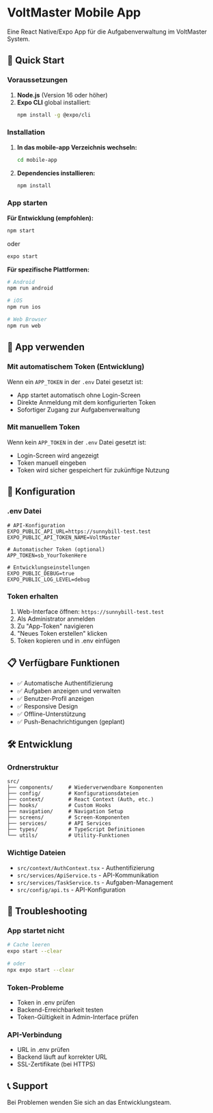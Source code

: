 # VoltMaster Mobile App

Eine React Native/Expo App für die Aufgabenverwaltung im VoltMaster System.

## 🚀 Quick Start

### Voraussetzungen

1. **Node.js** (Version 16 oder höher)
2. **Expo CLI** global installiert:
   ```bash
   npm install -g @expo/cli
   ```

### Installation

1. **In das mobile-app Verzeichnis wechseln:**
   ```bash
   cd mobile-app
   ```

2. **Dependencies installieren:**
   ```bash
   npm install
   ```

### App starten

**Für Entwicklung (empfohlen):**
```bash
npm start
```
oder
```bash
expo start
```

**Für spezifische Plattformen:**
```bash
# Android
npm run android

# iOS
npm run ios

# Web Browser
npm run web
```

## 📱 App verwenden

### Mit automatischem Token (Entwicklung)

Wenn ein `APP_TOKEN` in der `.env` Datei gesetzt ist:
- App startet automatisch ohne Login-Screen
- Direkte Anmeldung mit dem konfigurierten Token
- Sofortiger Zugang zur Aufgabenverwaltung

### Mit manuellem Token

Wenn kein `APP_TOKEN` in der `.env` Datei gesetzt ist:
- Login-Screen wird angezeigt
- Token manuell eingeben
- Token wird sicher gespeichert für zukünftige Nutzung

## 🔧 Konfiguration

### .env Datei

```env
# API-Konfiguration
EXPO_PUBLIC_API_URL=https://sunnybill-test.test
EXPO_PUBLIC_API_TOKEN_NAME=VoltMaster

# Automatischer Token (optional)
APP_TOKEN=sb_YourTokenHere

# Entwicklungseinstellungen
EXPO_PUBLIC_DEBUG=true
EXPO_PUBLIC_LOG_LEVEL=debug
```

### Token erhalten

1. Web-Interface öffnen: `https://sunnybill-test.test`
2. Als Administrator anmelden
3. Zu "App-Token" navigieren
4. "Neues Token erstellen" klicken
5. Token kopieren und in .env einfügen

## 📋 Verfügbare Funktionen

- ✅ Automatische Authentifizierung
- ✅ Aufgaben anzeigen und verwalten
- ✅ Benutzer-Profil anzeigen
- ✅ Responsive Design
- ✅ Offline-Unterstützung
- ✅ Push-Benachrichtigungen (geplant)

## 🛠️ Entwicklung

### Ordnerstruktur

```
src/
├── components/     # Wiederverwendbare Komponenten
├── config/         # Konfigurationsdateien
├── context/        # React Context (Auth, etc.)
├── hooks/          # Custom Hooks
├── navigation/     # Navigation Setup
├── screens/        # Screen-Komponenten
├── services/       # API Services
├── types/          # TypeScript Definitionen
└── utils/          # Utility-Funktionen
```

### Wichtige Dateien

- `src/context/AuthContext.tsx` - Authentifizierung
- `src/services/ApiService.ts` - API-Kommunikation
- `src/services/TaskService.ts` - Aufgaben-Management
- `src/config/api.ts` - API-Konfiguration

## 🐛 Troubleshooting

### App startet nicht
```bash
# Cache leeren
expo start --clear

# oder
npx expo start --clear
```

### Token-Probleme
- Token in .env prüfen
- Backend-Erreichbarkeit testen
- Token-Gültigkeit in Admin-Interface prüfen

### API-Verbindung
- URL in .env prüfen
- Backend läuft auf korrekter URL
- SSL-Zertifikate (bei HTTPS)

## 📞 Support

Bei Problemen wenden Sie sich an das Entwicklungsteam.
